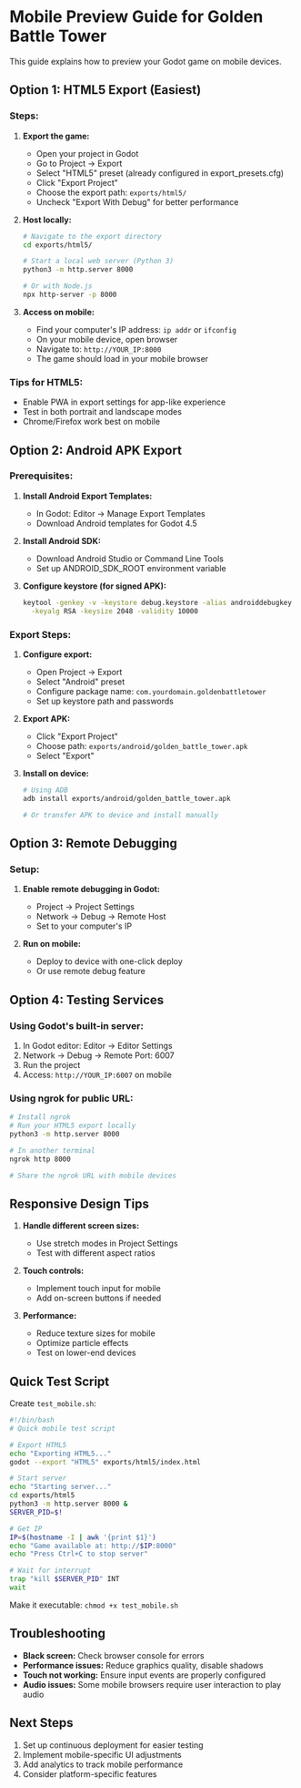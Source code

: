 # Mobile Preview Guide for Golden Battle Tower

This guide explains how to preview your Godot game on mobile devices.

## Option 1: HTML5 Export (Easiest)

### Steps:
1. **Export the game:**
   - Open your project in Godot
   - Go to Project → Export
   - Select "HTML5" preset (already configured in export_presets.cfg)
   - Click "Export Project"
   - Choose the export path: `exports/html5/`
   - Uncheck "Export With Debug" for better performance

2. **Host locally:**
   ```bash
   # Navigate to the export directory
   cd exports/html5/
   
   # Start a local web server (Python 3)
   python3 -m http.server 8000
   
   # Or with Node.js
   npx http-server -p 8000
   ```

3. **Access on mobile:**
   - Find your computer's IP address: `ip addr` or `ifconfig`
   - On your mobile device, open browser
   - Navigate to: `http://YOUR_IP:8000`
   - The game should load in your mobile browser

### Tips for HTML5:
- Enable PWA in export settings for app-like experience
- Test in both portrait and landscape modes
- Chrome/Firefox work best on mobile

## Option 2: Android APK Export

### Prerequisites:
1. **Install Android Export Templates:**
   - In Godot: Editor → Manage Export Templates
   - Download Android templates for Godot 4.5

2. **Install Android SDK:**
   - Download Android Studio or Command Line Tools
   - Set up ANDROID_SDK_ROOT environment variable

3. **Configure keystore (for signed APK):**
   ```bash
   keytool -genkey -v -keystore debug.keystore -alias androiddebugkey \
     -keyalg RSA -keysize 2048 -validity 10000
   ```

### Export Steps:
1. **Configure export:**
   - Open Project → Export
   - Select "Android" preset
   - Configure package name: `com.yourdomain.goldenbattletower`
   - Set up keystore path and passwords

2. **Export APK:**
   - Click "Export Project"
   - Choose path: `exports/android/golden_battle_tower.apk`
   - Select "Export"

3. **Install on device:**
   ```bash
   # Using ADB
   adb install exports/android/golden_battle_tower.apk
   
   # Or transfer APK to device and install manually
   ```

## Option 3: Remote Debugging

### Setup:
1. **Enable remote debugging in Godot:**
   - Project → Project Settings
   - Network → Debug → Remote Host
   - Set to your computer's IP

2. **Run on mobile:**
   - Deploy to device with one-click deploy
   - Or use remote debug feature

## Option 4: Testing Services

### Using Godot's built-in server:
1. In Godot editor: Editor → Editor Settings
2. Network → Debug → Remote Port: 6007
3. Run the project
4. Access: `http://YOUR_IP:6007` on mobile

### Using ngrok for public URL:
```bash
# Install ngrok
# Run your HTML5 export locally
python3 -m http.server 8000

# In another terminal
ngrok http 8000

# Share the ngrok URL with mobile devices
```

## Responsive Design Tips

1. **Handle different screen sizes:**
   - Use stretch modes in Project Settings
   - Test with different aspect ratios

2. **Touch controls:**
   - Implement touch input for mobile
   - Add on-screen buttons if needed

3. **Performance:**
   - Reduce texture sizes for mobile
   - Optimize particle effects
   - Test on lower-end devices

## Quick Test Script

Create `test_mobile.sh`:
```bash
#!/bin/bash
# Quick mobile test script

# Export HTML5
echo "Exporting HTML5..."
godot --export "HTML5" exports/html5/index.html

# Start server
echo "Starting server..."
cd exports/html5
python3 -m http.server 8000 &
SERVER_PID=$!

# Get IP
IP=$(hostname -I | awk '{print $1}')
echo "Game available at: http://$IP:8000"
echo "Press Ctrl+C to stop server"

# Wait for interrupt
trap "kill $SERVER_PID" INT
wait
```

Make it executable: `chmod +x test_mobile.sh`

## Troubleshooting

- **Black screen:** Check browser console for errors
- **Performance issues:** Reduce graphics quality, disable shadows
- **Touch not working:** Ensure input events are properly configured
- **Audio issues:** Some mobile browsers require user interaction to play audio

## Next Steps

1. Set up continuous deployment for easier testing
2. Implement mobile-specific UI adjustments
3. Add analytics to track mobile performance
4. Consider platform-specific features